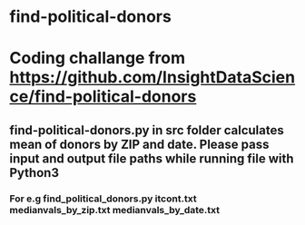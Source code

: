 # find-political-donors
# Coding challange from https://github.com/InsightDataScience/find-political-donors
## find-political-donors.py in src folder calculates mean of donors by ZIP and date. Please pass input and output file paths while running file with Python3
### For e.g find_political_donors.py itcont.txt medianvals_by_zip.txt medianvals_by_date.txt

